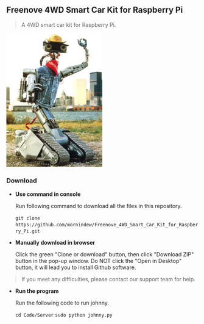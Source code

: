 ## Freenove 4WD Smart Car Kit for Raspberry Pi

> A 4WD smart car kit for Raspberry Pi.

<img src='Picture/Johnny_5.jpg' width='50%'/>

### Download

* **Use command in console**

    Run following command to download all the files in this repository.

    `git clone https://github.com/mornindew/Freenove_4WD_Smart_Car_Kit_for_Raspberry_Pi.git`

* **Manually download in browser**

    Click the green "Clone or download" button, then click "Download ZIP" button in the pop-up window.
	Do NOT click the "Open in Desktop" button, it will lead you to install Github software.

> If you meet any difficulties, please contact our support team for help.

* **Run the program**

    Run the following code to run johnny.

    `cd Code/Server`
    `sudo python johnny.py`